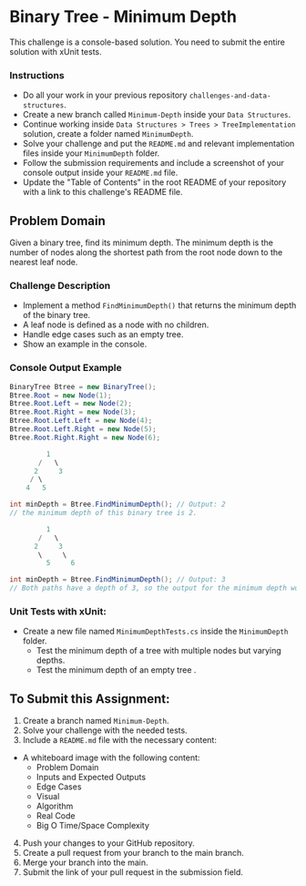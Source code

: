 # Binary Tree - Minimum Depth

This challenge is a console-based solution. You need to submit the entire solution with xUnit tests.

### Instructions

- Do all your work in your previous repository `challenges-and-data-structures`.
- Create a new branch called `Minimum-Depth` inside your `Data Structures`.
- Continue working inside `Data Structures > Trees > TreeImplementation` solution, create a folder named `MinimumDepth`.
- Solve your challenge and put the `README.md` and relevant implementation files inside your `MinimumDepth` folder.
- Follow the submission requirements and include a screenshot of your console output inside your `README.md` file.
- Update the "Table of Contents" in the root README of your repository with a link to this challenge's README file.

## Problem Domain

Given a binary tree, find its minimum depth. The minimum depth is the number of nodes along the shortest path from the root node down to the nearest leaf node.

### Challenge Description

- Implement a method `FindMinimumDepth()` that returns the minimum depth of the binary tree.
- A leaf node is defined as a node with no children.
- Handle edge cases such as an empty tree.
- Show an example in the console.

### Console Output Example

```csharp
BinaryTree Btree = new BinaryTree();
Btree.Root = new Node(1);
Btree.Root.Left = new Node(2);
Btree.Root.Right = new Node(3);
Btree.Root.Left.Left = new Node(4);
Btree.Root.Left.Right = new Node(5);
Btree.Root.Right.Right = new Node(6);

         1
       /   \
      2     3
     / \
    4   5

int minDepth = Btree.FindMinimumDepth(); // Output: 2
// the minimum depth of this binary tree is 2.

         1
       /   \
      2     3
       \     \
         5     6

int minDepth = Btree.FindMinimumDepth(); // Output: 3
// Both paths have a depth of 3, so the output for the minimum depth would be 3.
```

### Unit Tests with xUnit:

- Create a new file named `MinimumDepthTests.cs` inside the `MinimumDepth` folder.
  - Test the minimum depth of a tree with multiple nodes but varying depths.
  - Test the minimum depth of an empty tree .

## To Submit this Assignment:

1. Create a branch named `Minimum-Depth`.
2. Solve your challenge with the needed tests.
3. Include a `README.md` file with the necessary content:

- A whiteboard image with the following content:
  - Problem Domain
  - Inputs and Expected Outputs
  - Edge Cases
  - Visual
  - Algorithm
  - Real Code
  - Big O Time/Space Complexity

4. Push your changes to your GitHub repository.
5. Create a pull request from your branch to the main branch.
6. Merge your branch into the main.
7. Submit the link of your pull request in the submission field.
